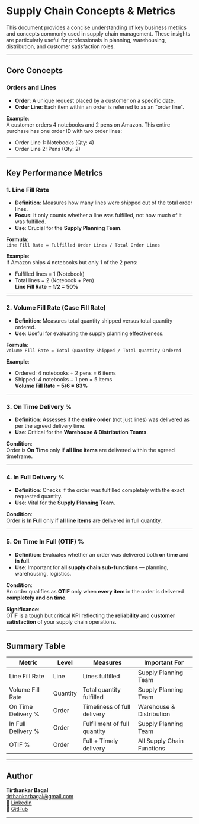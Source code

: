 # Supply Chain Concepts & Metrics

This document provides a concise understanding of key business metrics and concepts commonly used in supply chain management. These insights are particularly useful for professionals in planning, warehousing, distribution, and customer satisfaction roles.

---

## Core Concepts

### Orders and Lines

- **Order**: A unique request placed by a customer on a specific date.
- **Order Line**: Each item within an order is referred to as an "order line".

**Example**:  
A customer orders 4 notebooks and 2 pens on Amazon. This entire purchase has one order ID with two order lines:
- Order Line 1: Notebooks (Qty: 4)  
- Order Line 2: Pens (Qty: 2)

---

## Key Performance Metrics

### 1. Line Fill Rate

- **Definition**: Measures how many lines were shipped out of the total order lines.
- **Focus**: It only counts whether a line was fulfilled, not how much of it was fulfilled.
- **Use**: Crucial for the **Supply Planning Team**.

**Formula**:  
`Line Fill Rate = Fulfilled Order Lines / Total Order Lines`

**Example**:  
If Amazon ships 4 notebooks but only 1 of the 2 pens:  
- Fulfilled lines = 1 (Notebook)
- Total lines = 2 (Notebook + Pen)  
  **Line Fill Rate = 1/2 = 50%**

---

### 2. Volume Fill Rate (Case Fill Rate)

- **Definition**: Measures total quantity shipped versus total quantity ordered.
- **Use**: Useful for evaluating the supply planning effectiveness.

**Formula**:  
`Volume Fill Rate = Total Quantity Shipped / Total Quantity Ordered`

**Example**:  
- Ordered: 4 notebooks + 2 pens = 6 items  
- Shipped: 4 notebooks + 1 pen = 5 items  
  **Volume Fill Rate = 5/6 = 83%**

---

### 3. On Time Delivery %

- **Definition**: Assesses if the **entire order** (not just lines) was delivered as per the agreed delivery time.
- **Use**: Critical for the **Warehouse & Distribution Teams**.

**Condition**:  
Order is **On Time** only if **all line items** are delivered within the agreed timeframe.

---

### 4. In Full Delivery %

- **Definition**: Checks if the order was fulfilled completely with the exact requested quantity.
- **Use**: Vital for the **Supply Planning Team**.

**Condition**:  
Order is **In Full** only if **all line items** are delivered in full quantity.

---

### 5. On Time In Full (OTIF) %

- **Definition**: Evaluates whether an order was delivered both **on time** and **in full**.
- **Use**: Important for **all supply chain sub-functions** — planning, warehousing, logistics.

 **Condition**:  
An order qualifies as **OTIF** only when **every item** in the order is delivered **completely and on time**.

 **Significance**:  
OTIF is a tough but critical KPI reflecting the **reliability** and **customer satisfaction** of your supply chain operations.

---

## Summary Table

| Metric              | Level    | Measures                      | Important For               |
|---------------------|----------|-------------------------------|-----------------------------|
| Line Fill Rate      | Line     | Lines fulfilled               | Supply Planning Team        |
| Volume Fill Rate    | Quantity | Total quantity fulfilled      | Supply Planning Team        |
| On Time Delivery %  | Order    | Timeliness of full delivery   | Warehouse & Distribution    |
| In Full Delivery %  | Order    | Fulfillment of full quantity  | Supply Planning Team        |
| OTIF %              | Order    | Full + Timely delivery        | All Supply Chain Functions  |

---

## Author

**Tirthankar Bagal**  
tirthankarbagal@gmail.com  
🔗 [LinkedIn](https://www.linkedin.com/in/tirthankar-bagal)  
🔗 [GitHub](https://github.com/Tirtho2000)

---


